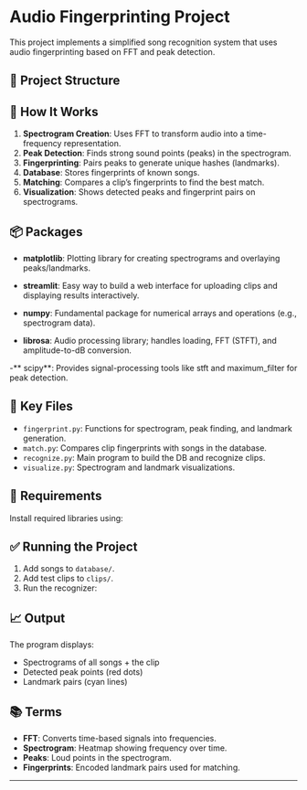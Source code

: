 # Audio Fingerprinting Project

This project implements a simplified song recognition system that uses audio fingerprinting based on FFT and peak detection.

## 📁 Project Structure


## 🧠 How It Works

1. **Spectrogram Creation**: Uses FFT to transform audio into a time-frequency representation.
2. **Peak Detection**: Finds strong sound points (peaks) in the spectrogram.
3. **Fingerprinting**: Pairs peaks to generate unique hashes (landmarks).
4. **Database**: Stores fingerprints of known songs.
5. **Matching**: Compares a clip’s fingerprints to find the best match.
6. **Visualization**: Shows detected peaks and fingerprint pairs on spectrograms.

## 📦 Packages
- **matplotlib**:
Plotting library for creating spectrograms and overlaying peaks/landmarks.

- **streamlit**:
Easy way to build a web interface for uploading clips and displaying results interactively.

- **numpy**:
Fundamental package for numerical arrays and operations (e.g., spectrogram data).

- **librosa**:
Audio processing library; handles loading, FFT (STFT), and amplitude-to-dB conversion.

-** scipy**:
Provides signal-processing tools like stft and maximum_filter for peak detection.

## 📌 Key Files

- `fingerprint.py`: Functions for spectrogram, peak finding, and landmark generation.
- `match.py`: Compares clip fingerprints with songs in the database.
- `recognize.py`: Main program to build the DB and recognize clips.
- `visualize.py`: Spectrogram and landmark visualizations.

## 🧪 Requirements

Install required libraries using:


## ✅ Running the Project

1. Add songs to `database/`.
2. Add test clips to `clips/`.
3. Run the recognizer:

## 📈 Output

The program displays:
- Spectrograms of all songs + the clip
- Detected peak points (red dots)
- Landmark pairs (cyan lines)

## 📚 Terms

- **FFT**: Converts time-based signals into frequencies.
- **Spectrogram**: Heatmap showing frequency over time.
- **Peaks**: Loud points in the spectrogram.
- **Fingerprints**: Encoded landmark pairs used for matching.

---
